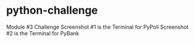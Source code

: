 # python-challenge
Module #3 Challenge
Screenshot #1 is the Terminal for PyPoll
Screenshot #2 is the Terminal for PyBank
